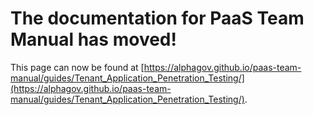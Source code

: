 
# The documentation for PaaS Team Manual has moved!
This page can now be found at [https://alphagov.github.io/paas-team-manual/guides/Tenant_Application_Penetration_Testing/](https://alphagov.github.io/paas-team-manual/guides/Tenant_Application_Penetration_Testing/).
